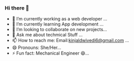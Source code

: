 ### Hi there 👋



- 🔭 I’m currently working as a web developer  ...
- 🌱 I’m currently learning App development ...
- 👯 I’m looking to collaborate on new projects...
- 💬 Ask me about techmical Stuff ...
- 📫 How to reach me: Email:kinjaldwivedi6@gmail.com ...
- 😄 Pronouns: She/Her...
- ⚡ Fun fact: Mechanical Engineer 😄...

